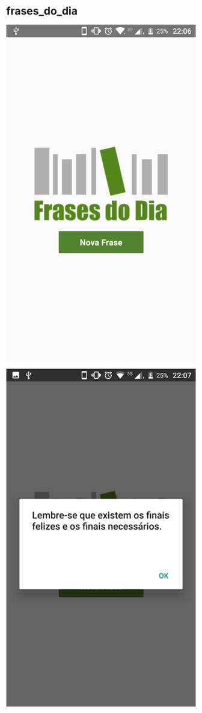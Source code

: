 # frases_do_dia

![Screenshot](https://github.com/iarlenaquiles/frases_do_dia/blob/master/imgs/frases_do_dia.jpeg)

![Screenshot](https://github.com/iarlenaquiles/frases_do_dia/blob/master/imgs/frase.jpeg)
